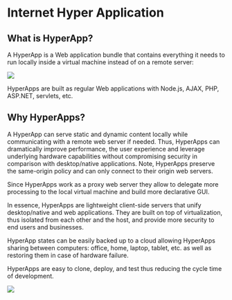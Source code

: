 # Internet Hyper Application

## What is HyperApp?

A HyperApp is a Web application bundle that contains everything it needs to run locally inside a virtual machine instead of on a remote server:

![](http://www.tentity.com/BaseArch.png)

HyperApps are built as regular Web applications with Node.js, AJAX, PHP, ASP.NET, servlets, etc.

## Why HyperApps?

A HyperApp can serve static and dynamic content locally while communicating with a remote web server if needed. Thus, HyperApps can dramatically improve performance, the user experience and leverage underlying hardware capabilities without compromising security in comparison with desktop/native applications. Note, HyperApps preserve the same-origin policy and can only connect to their origin web servers. 

Since HyperApps work as a proxy web server they allow to delegate more processing to the local virtual machine and build more declarative GUI.

In essence, HyperApps are lightweight client-side servers that unify desktop/native and web applications. They are built on top of virtualization, thus isolated from each other and the host, and provide more security to end users and businesses.

HyperApp states can be easily backed up to a cloud allowing HyperApps sharing between computers: office, home, laptop, tablet, etc. as well as restoring them in case of hardware failure.

HyperApps are easy to clone, deploy, and test thus reducing the cycle time of development.


![](http://www.tentity.com/BaseFlow.png)
